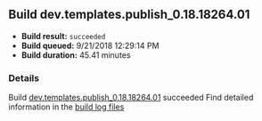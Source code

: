 ## Build dev.templates.publish_0.18.18264.01
- **Build result:** `succeeded`
- **Build queued:** 9/21/2018 12:29:14 PM
- **Build duration:** 45.41 minutes
### Details
Build [dev.templates.publish_0.18.18264.01](https://winappstudio.visualstudio.com/web/build.aspx?pcguid=a4ef43be-68ce-4195-a619-079b4d9834c2&builduri=vstfs%3a%2f%2f%2fBuild%2fBuild%2f26303) succeeded
Find detailed information in the [build log files](https://uwpctdiags.blob.core.windows.net/buildlogs/dev.templates.publish_0.18.18264.01_logs.zip)
